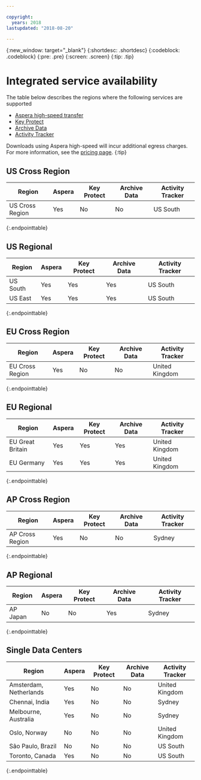 ```yaml
---

copyright:
  years: 2018
lastupdated: "2018-08-20"

---
```

{:new_window: target="_blank"}
{:shortdesc: .shortdesc}
{:codeblock: .codeblock}
{:pre: .pre}
{:screen: .screen}
{:tip: .tip}

# Integrated service availability
The table below describes the regions where the following services are supported
* [Aspera high-speed transfer](/docs/services/cloud-object-storage/basics/aspera.html#Aspera-high-speed-transfer)
* [Key Protect](/docs/services/cloud-object-storage/basics/encryption.html#sse-kp)
* [Archive Data](/docs/services/cloud-object-storage/basics/archive.html)
* [Activity Tracker](/docs/services/cloud-object-storage/basics/at.html#at_events)

Downloads using Aspera high-speed will incur additional egress charges. For more information, see the [pricing page](https://www.ibm.com/cloud-computing/bluemix/pricing-object-storage).
{:tip}

## US Cross Region

<table>
  <thead>
    <tr>
      <th>Region</th>
      <th>Aspera</th>
      <th>Key Protect</th>
      <th>Archive Data</th>
      <th>Activity Tracker</th>
    </tr>
  </thead>
    <tr>
    <td rowspan="2">US Cross Region</td>
  <tr>
    <td>Yes</td>
    <td>No</td>
    <td>No</td>
    <td>US South</td>
  </tr>
</table>
{:.endpointtable}


## US Regional

<table>
  <thead>
    <tr>
      <th>Region</th>
      <th>Aspera</th>
      <th>Key Protect</th>
      <th>Archive Data</th>
      <th>Activity Tracker</th>
    </tr>
  </thead>
    <tr>
    <td rowspan="2">US South</td>
    <td>Yes</td>
    <td>Yes</td>
    <td>Yes</td>
    <td>US South</td>
  <tr>
  </tr>
  <tr>
  <td rowspan="2">US East</td>
    <td>Yes</td>
    <td>Yes</td>
    <td>Yes</td>
    <td>US South</td>
<tr>
</tr>
</table>
{:.endpointtable}


## EU Cross Region

<table>
  <thead>
    <tr>
      <th>Region</th>
      <th>Aspera</th>
      <th>Key Protect</th>
      <th>Archive Data</th>
      <th>Activity Tracker</th>
    </tr>
  </thead>
    <tr>
    <td rowspan="2">EU Cross Region</td>
    <td>Yes</td>
    <td>No</td>
    <td>No</td>
    <td>United Kingdom</td>
    </tr>
</table>
{:.endpointtable}

## EU Regional

<table>
  <thead>
    <tr>
      <th>Region</th>
      <th>Aspera</th>
      <th>Key Protect</th>
      <th>Archive Data</th>
      <th>Activity Tracker</th>
    </tr>
  </thead>
  <tr>
    <td rowspan="2">EU Great Britain</td>
    <td>Yes</td>
    <td>Yes</td>
    <td>Yes</td>
    <td>United Kingdom</td>
    <tr>
  <tr>
    <td rowspan="2">EU Germany</td>
    <td>Yes</td>
    <td>Yes</td>
    <td>Yes</td>
    <td>United Kingdom</td>
    <tr>
  <tr>
    </td>
</table>
{:.endpointtable}

## AP Cross Region

<table>
  <thead>
    <tr>
      <th>Region</th>
      <th>Aspera</th>
      <th>Key Protect</th>
      <th>Archive Data</th>
      <th>Activity Tracker</th>
    </tr>
  </thead>
    <tr>
    <td rowspan="2">AP Cross Region</td>
    <td>Yes</td>
    <td>No</td>
    <td>No</td>
    <td>Sydney</td>
    <tr>
  <tr>
  </tr>
</table>
{:.endpointtable}

## AP Regional

<table>
  <thead>
    <tr>
      <th>Region</th>
      <th>Aspera</th>
      <th>Key Protect</th>
      <th>Archive Data</th>
      <th>Activity Tracker</th>
    </tr>
  </thead>
    <tr>
    <td rowspan="2">AP Japan</td>
    <td>No</td>
    <td>No</td>
    <td>Yes</td>
    <td>Sydney</td>
  <tr>
  </tr>
  <tr>
</table>
{:.endpointtable}

## Single Data Centers

<table>
  <thead>
    <tr>
      <th>Region</th>
      <th>Aspera</th>
      <th>Key Protect</th>
      <th>Archive Data</th>
      <th>Activity Tracker</th>
    </tr>
  </thead>
  <tr>
    <td rowspan="2">Amsterdam, Netherlands</td>
    <td>Yes</td>
    <td>No</td>
    <td>No</td>
    <td>United Kingdom</td>
  <tr>
  <tr>
    </td>
  </tr>
  <tr>
    <td rowspan="2">Chennai, India</td>
    <td>Yes</td>
    <td>No</td>
    <td>No</td>
    <td>Sydney</td>
  <tr>
  <tr>
    </td>
  </tr>
  <tr>
    <td rowspan="2">Melbourne, Australia</td>
    <td>Yes</td>
    <td>No</td>
    <td>No</td>
    <td>Sydney</td>
  <tr>
  <tr>
    </td>
  </tr>
  <tr>
    <td rowspan="2">Oslo, Norway</td>
    <td>No</td>
    <td>No</td>
    <td>No</td>
    <td>United Kingdom</td>
  <tr>
  <tr>
    </td>
  </tr>
  <tr>
    <td rowspan="2">São Paulo, Brazil</td>
    <td>No</td>
    <td>No</td>
    <td>No</td>
    <td>US South</td>
  <tr>
  <tr>
  </td>
  </tr>
  <tr>
    <td rowspan="2">Toronto, Canada</td>
    <td>Yes</td>
    <td>No</td>
    <td>No</td>
    <td>US South</td>
  <tr>
</table>
{:.endpointtable}

